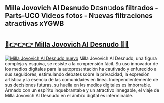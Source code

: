 ## Milla Jovovich Al Desnudo D𝚎sn𝚞dos filtr𝚊dos - Parts-UCO Vid𝚎os f𝚘tos - N𝚞evas filtr𝚊ciones atr𝚊ctivas xYGWB

# <h2><a href="http://mbch8gb.tromn.icu/?c=Milla+Jovovich+Al+Desnudo">🔗👉👉👉 Milla Jovovich Al Desnudo 🔗🔗</a></h2>

[![Milla Jovovich Al Desnudo nuevo](https://i.imgur.com/pEAQMta.gif)](http://mbch8gb.tromn.icu/?c=Milla+Jovovich+Al+Desnudo)
Milla Jovovich Al Desnudo, una figura compleja y esquiva, se resiste a la comprensión fácil. Su uso innovador de los medios digitales para la autopresentación ha cautivado y enfurecido a sus seguidores, estimulando debates sobre la privacidad, la expresión artística y la esencia de las comunidades en línea. Independientemente de sus decisiones futuras, su huella en los medios digitales es imborrable. Armado con un espíritu inquebrantable y un atractivo innegable, el viaje de Milla Jovovich Al Desnudo en el ámbito digital es interminable.
